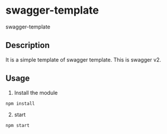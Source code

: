 # swagger-template
swagger-template 

## Description
It is a simple template of swagger template.
This is swagger v2.

## Usage

1. Install the module

```
npm install
```

2. start
```
npm start
```

